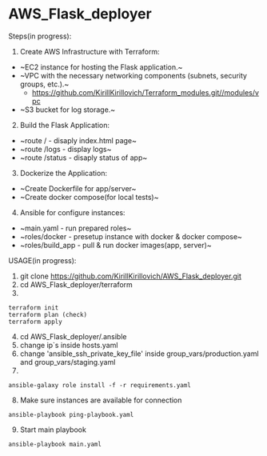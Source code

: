 # AWS_Flask_deployer

Steps(in progress):
1) Create AWS Infrastructure with Terraform:
+ ~EC2 instance for hosting the Flask application.~
+ ~VPC with the necessary networking components (subnets, security groups, etc.).~
   + https://github.com/KirillKirillovich/Terraform_modules.git//modules/vpc
+ ~S3 bucket for log storage.~


2) Build the Flask Application:
+ ~route / - disaply index.html page~
+ ~route /logs - display logs~
+ ~route /status - disaply status of app~


3) Dockerize the Application:
+ ~Create Dockerfile for app/server~
+ ~Create docker compose(for local tests)~

4) Ansible for configure instances:
+ ~main.yaml - run prepared roles~
+ ~roles/docker - presetup instance with docker & docker compose~
+ ~roles/build_app - pull & run docker images(app, server)~

USAGE(in progress):


1) git clone https://github.com/KirillKirillovich/AWS_Flask_deployer.git
2) cd AWS_Flask_deployer/terraform
3) 
 ```
terraform init
terraform plan (check)
terraform apply
```
4) cd AWS_Flask_deployer/.ansible
5) change ip`s inside hosts.yaml
6) change 'ansible_ssh_private_key_file' inside group_vars/production.yaml and group_vars/staging.yaml
7) 
 ```
ansible-galaxy role install -f -r requirements.yaml
```
8) Make sure instances are available for connection
```
ansible-playbook ping-playbook.yaml
```
9) Start main playbook
```
ansible-playbook main.yaml
```
